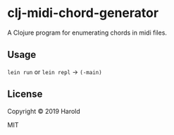 # clj-midi-chord-generator

A Clojure program for enumerating chords in midi files.

## Usage

`lein run` or `lein repl` -> `(-main)`

## License

Copyright © 2019 Harold

MIT